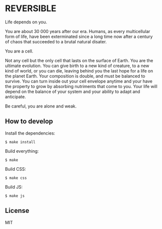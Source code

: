 # REVERSIBLE

Life depends on you.

You are about 30 000 years after our era.
Humans, as every multicellular form of life, have been exterminated since a long time now after a century of chaos that succeeded to a brutal natural disater.

You are a cell.

Not any cell but the only cell that lasts on the surface of Earth.
You are the ultimate evolution. You can give birth to a new kind of creature, to a new kind of world, or you can die, leaving behind you the last hope for a life on the planet Earth.
Your composition is double, and must be balanced to survive. You can turn inside out your cell envelope anytime and your have the property to grow by absorbing nutriments that come to you.
Your life will depend on the balance of your system and your ability to adapt and anticipate.

Be careful, you are alone and weak.

## How to develop

Install the dependencies:

```
$ make install
```

Build everything:

```
$ make
```

Build CSS:

```
$ make css
```

Build JS:

```
$ make js
```

## License

MIT
